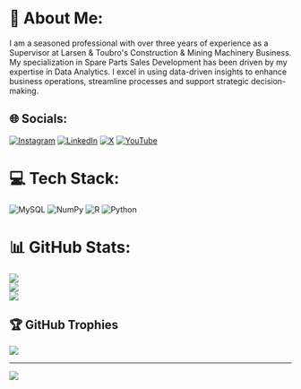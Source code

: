 # 💫 About Me:
I am a seasoned professional with over three years of experience as a Supervisor at Larsen & Toubro's Construction & Mining Machinery Business. My specialization in Spare Parts Sales Development has been driven by my expertise in Data Analytics. I excel in using data-driven insights to enhance business operations, streamline processes and support strategic decision-making.


## 🌐 Socials:
[![Instagram](https://img.shields.io/badge/Instagram-%23E4405F.svg?logo=Instagram&logoColor=white)](https://instagram.com/mrhimanshukaushik) [![LinkedIn](https://img.shields.io/badge/LinkedIn-%230077B5.svg?logo=linkedin&logoColor=white)](https://linkedin.com/in/mrhimanshukaushik) [![X](https://img.shields.io/badge/X-black.svg?logo=X&logoColor=white)](https://x.com/himanshu2kau) [![YouTube](https://img.shields.io/badge/YouTube-%23FF0000.svg?logo=YouTube&logoColor=white)](https://youtube.com/@mr_himanshukaushik) 

# 💻 Tech Stack:
![MySQL](https://img.shields.io/badge/mysql-4479A1.svg?style=for-the-badge&logo=mysql&logoColor=white) ![NumPy](https://img.shields.io/badge/numpy-%23013243.svg?style=for-the-badge&logo=numpy&logoColor=white) ![R](https://img.shields.io/badge/r-%23276DC3.svg?style=for-the-badge&logo=r&logoColor=white) ![Python](https://img.shields.io/badge/python-3670A0?style=for-the-badge&logo=python&logoColor=ffdd54)
# 📊 GitHub Stats:
![](https://github-readme-stats.vercel.app/api?username=mrhimanshukaushik&theme=dark&hide_border=false&include_all_commits=false&count_private=false)<br/>
![](https://github-readme-streak-stats.herokuapp.com/?user=mrhimanshukaushik&theme=dark&hide_border=false)<br/>
![](https://github-readme-stats.vercel.app/api/top-langs/?username=mrhimanshukaushik&theme=dark&hide_border=false&include_all_commits=false&count_private=false&layout=compact)

## 🏆 GitHub Trophies
![](https://github-profile-trophy.vercel.app/?username=mrhimanshukaushik&theme=radical&no-frame=false&no-bg=true&margin-w=4)

---
[![](https://visitcount.itsvg.in/api?id=mrhimanshukaushik&icon=0&color=0)](https://visitcount.itsvg.in)

  
<!-- Proudly created with GPRM ( https://gprm.itsvg.in ) -->
